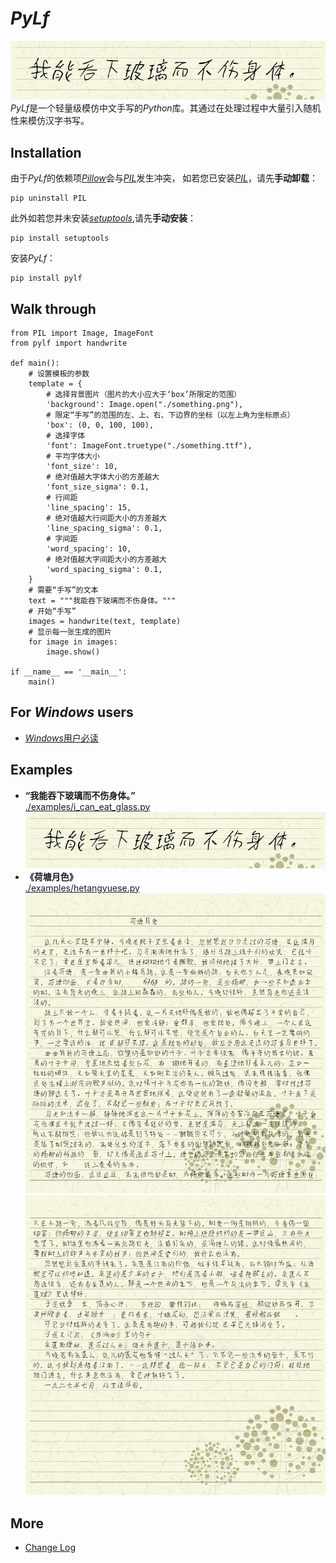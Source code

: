 # *PyLf*
![“我能吞下玻璃而不伤身体。”](./examples/out/i_can_eat_glass.jpg) <br>
*PyLf*是一个轻量级模仿中文手写的*Python*库。其通过在处理过程中大量引入随机性来模仿汉字书写。　<br>

## Installation
由于*PyLf*的依赖项[*Pillow*](https://python-pillow.org/)会与[*PIL*](http://www.pythonware.com/products/pil/)发生冲突，
如若您已安装[*PIL*](http://www.pythonware.com/products/pil/)，请先**手动卸载**：

    pip uninstall PIL

此外如若您并未安装[*setuptools*](https://pypi.python.org/pypi/setuptools),请先**手动安装**：

    pip install setuptools

安装*PyLf*：

    pip install pylf


## Walk through

    from PIL import Image, ImageFont
    from pylf import handwrite
    
    def main():
        # 设置模板的参数
        template = {
            # 选择背景图片（图片的大小应大于‘box’所限定的范围）
            'background': Image.open("./something.png"),  
            # 限定“手写”的范围的左、上、右、下边界的坐标（以左上角为坐标原点）
            'box': (0, 0, 100, 100),
            # 选择字体
            'font': ImageFont.truetype("./something.ttf"),  
            # 平均字体大小
            'font_size': 10,
            # 绝对值越大字体大小的方差越大  
            'font_size_sigma': 0.1,
            # 行间距
            'line_spacing': 15,
            # 绝对值越大行间距大小的方差越大  
            'line_spacing_sigma': 0.1,
            # 字间距
            'word_spacing': 10,
            # 绝对值越大字间距大小的方差越大  
            'word_spacing_sigma': 0.1,
        }
        # 需要“手写”的文本
        text = """我能吞下玻璃而不伤身体。"""
        # 开始“手写”
        images = handwrite(text, template)
        # 显示每一张生成的图片
        for image in images:
            image.show()

    if __name__ == '__main__':
        main()


## For *Windows* users
* [*Windows*用户必读](./docs/Windows用户必读.md)

## Examples
* **“我能吞下玻璃而不伤身体。”** <br>
[./examples/i_can_eat_glass.py](./examples/i_can_eat_glass.py) <br>
![“我能吞下玻璃而不伤身体。”](./examples/out/i_can_eat_glass.jpg) <br>
* **《荷塘月色》** <br>
[./examples/hetangyuese.py](./examples/hetangyuese.py) <br>
![荷塘月色0](./examples/out/荷塘月色/0.jpg) <br>
![荷塘月色1](./examples/out/荷塘月色/1.jpg) <br>

## More
* [Change Log](./CHANGES.md)
 